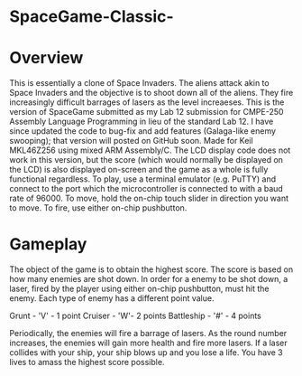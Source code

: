 # SpaceGame-Classic-

Overview
========
This is essentially a clone of Space Invaders. The aliens attack akin to Space Invaders and the objective is to shoot down all of the aliens. They fire increasingly difficult barrages of lasers as the level increaeses. This is the version of SpaceGame submitted as my Lab 12 submission for CMPE-250 Assembly Language Programming in lieu of the standard Lab 12. I have since updated the code to bug-fix and add features (Galaga-like enemy swooping); that version will posted on GitHub soon. Made for Keil MKL46Z256 using mixed ARM Assembly/C. The LCD display code does not work in this version, but the score (which would normally be displayed on the LCD) is also displayed on-screen and the game as a whole is fully functional regardless. To play, use a terminal emulator (e.g. PuTTY) and connect to the port which the microcontroller is connected to with a baud rate of 96000. To move, hold the on-chip touch slider in direction you want to move. To fire, use either on-chip pushbutton.



Gameplay
========
The object of the game is to obtain the highest score. The score is based on how many enemies are shot down. In order for a enemy to be shot down, a laser, fired by the player using either on-chip pushbutton, must hit the enemy. Each type of enemy has a different point value.

Grunt - 'V' - 1 point
Cruiser - 'W'- 2 points
Battleship - '#' - 4 points

Periodically, the enemies will fire a barrage of lasers. As the round number increases, the enemies will gain more health and fire more lasers. If a laser collides with your ship, your ship blows up and you lose a life. You have 3 lives to amass the highest score possible. 
